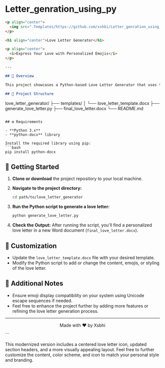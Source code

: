 # Letter_genration_using_py

```markdown
<p align="center">
  <img src=".Templates/https://github.com/xshbi/Letter_genration_using_py/blob/main/love-letter.png" alt="Love Letter Icon" width="200" height="200">
</p>

<h1 align="center">Love Letter Generator</h1>

<p align="center">
  <i>Express Your Love with Personalized Emojis</i>
</p>

---

## 💌 Overview

This project showcases a Python-based Love Letter Generator that uses the `python-docx` library to create heartfelt and visually appealing love letters with emojis.

## 📁 Project Structure

```
love_letter_generator/
    ├── templates/
    │    └── love_letter_template.docx
    ├── generate_love_letter.py
    ├── final_love_letter.docx
    └── README.md
```

## ⚙️ Requirements

- **Python 3.x**
- **python-docx** library

Install the required library using pip:
```bash
pip install python-docx
```

## 🚀 Getting Started

1. **Clone or download** the project repository to your local machine.

2. **Navigate to the project directory:**
   ```bash
   cd path/to/love_letter_generator
   ```

3. **Run the Python script to generate a love letter:**
   ```bash
   python generate_love_letter.py
   ```

4. **Check the Output:**
   After running the script, you'll find a personalized love letter in a new Word document (`final_love_letter.docx`).

## 🎨 Customization

- Update the `love_letter_template.docx` file with your desired template.
- Modify the Python script to add or change the content, emojis, or styling of the love letter.

## 📝 Additional Notes

- Ensure emoji display compatibility on your system using Unicode escape sequences if needed.
- Feel free to enhance the project further by adding more features or refining the love letter generation process.

---

<p align="center">
  Made with ❤️ by Xsbhi
</p>
```

This modernized version includes a centered love letter icon, updated section headers, and a more visually appealing layout. Feel free to further customize the content, color scheme, and icon to match your personal style and branding.  
